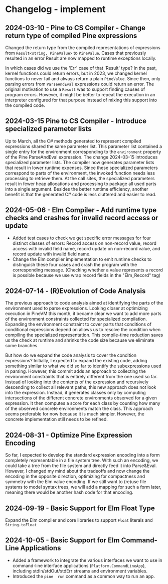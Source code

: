 # Changelog - implement

## 2024-03-10 - Pine to CS Compiler - Change return type of compiled Pine expressions

Changed the return type from the compiled representations of expressions from `Result<string, PineValue>` to `PineValue`.
Cases that previously resulted in an error Result are now mapped to runtime exceptions locally.

In which cases did we use the 'Err' case of that 'Result' type?
In the past, kernel functions could return errors, but in 2023, we changed kernel functions to never fail and always return a plain `PineValue`. Since then, only parsing errors from `ParseAndEval` expressions could return an error. The original motivation to use a `Result` was to support finding causes of program errors. However, it might be better to repeat the execution in an interpreter configured for that purpose instead of mixing this support into the compiled code.

## 2024-03-15 Pine to CS Compiler - Introduce specialized parameter lists

Up to March, all the C# methods generated to represent compiled expressions shared the same parameter list. This parameter list contained a single entry for the environment corresponding to the `environment` property of the Pine ParseAndEval expression.
The change 2024-03-15 introduces specialized parameter lists. The compiler now generates parameter lists that result in lower runtime expenses. Since these specialized parameters correspond to parts of the environment, the invoked function needs less processing to retrieve them. At the call sites, the specialized parameters result in fewer heap allocations and processing to package all used parts into a single argument. Besides the better runtime efficiency, another benefit is that the generated C# code is less cluttered and easier to read.

## 2024-05-06 - Elm Compiler - Add runtime type checks and crashes for invalid record access or update

+ Added test cases to check we get specific error messages for four distinct classes of errors: Record access on non-record value, record access with invalid field name, record update on non-record value, and record update with invalid field name.
+ Change the Elm compiler implementation to emit runtime checks to distinguish these four cases and crash the program with the corresponding message. (Checking whether a value represents a record is possible because we use wrap record fields in the "Elm_Record" tag)

## 2024-07-14 - (R)Evolution of Code Analysis

The previous approach to code analysis aimed at identifying the parts of the environment used to parse expressions. Looking closer at optimizing execution in PineVM this month, it became clear we want to add more parts of the environment constraints collected for specialized compilation. Expanding the environment constraint to cover parts that conditions of conditional expressions depend on allows us to resolve the condition when compiling the specialized representation. This compile-time reduction saves us the check at runtime and shrinks the code size because we eliminate some branches.

But how do we expand the code analysis to cover the condition expressions? Initially, I expected to expand the existing code, adding something similar to what we did so far to identify the subexpressions used in parsing. However, this commit adds an approach to collecting the environment constraints that is entirely different from the one used so far. Instead of looking into the contents of the expression and recursively descending to collect all relevant paths, this new approach does not look into the expression. Instead, it generates classes only by computing intersections of the different concrete environments observed for a given expression. It then computes a score for each class by counting how many of the observed concrete environments match the class. This approach seems preferable for now because it is much simpler. However, the concrete implementation still needs to be refined.

## 2024-08-31 - Optimize Pine Expression Encoding

So far, I expected to develop the standard expression encoding into a form completely representable in a file system tree. With such an encoding, we could take a tree from the file system and directly feed it into Parse&Eval. However, I changed my mind about the tradeoffs and now change the encoding in the opposite direction, optimizing for compactness and symmetry with the Elm value encoding.
If we still want to (re)use file systems to model syntax trees, we will add a mapping for such a form later, meaning there would be another hash code for that encoding.

## 2024-09-19 - Basic Support for Elm Float Type

Expand the Elm compiler and core libraries to support `Float` literals and `String.toFloat`

## 2024-10-05 - Basic Support for Elm Command-Line Applications

+ Added a framework to integrate the various interfaces we want to use in command-line interface applications (`Platform.CommandLineApp`), including stdIn/stdOut/stdErr streams and environment variables.
+ Introduced the `pine  run` command as a common way to run an app.
